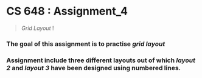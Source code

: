 # CS 648 : Assignment_4
>_Grid Layout_ !  

### The goal of this assignment is to practise  *grid layout* 
### Assignment include three different layouts out of which _layout 2_ and _layout 3_ have been designed using numbered lines.

